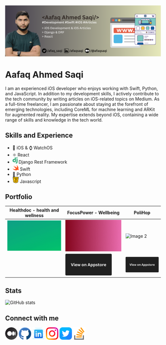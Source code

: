 
![iOS Developer](https://github.com/afaqsaqi/afaqsaqi/blob/main/header-gradient-1.png)
# Aafaq Ahmed Saqi
I am an experienced iOS developer who enjoys working with Swift, Python, and JavaScript. In addition to my development skills, I actively contribute to the tech community by writing articles on iOS-related topics on Medium. As a full-time freelancer, I am passionate about staying at the forefront of emerging technologies, including CoreML for machine learning and ARKit for augmented reality. My expertise extends beyond iOS, containing a wide range of skills and knowledge in the tech world.

## Skills and Experience
* 📱 iOS & ⌚️ WatchOS
* ⚛️ React
* <img src='https://github.com/afaqsaqi/afaqsaqi/blob/main/django.svg' alt='github' height='20'> Django Rest Framework
* <img src='https://github.com/afaqsaqi/afaqsaqi/blob/main/swift.png' alt='github' height='20'> Swift
* 🐍 Python
* <img src='https://github.com/afaqsaqi/afaqsaqi/blob/main/java-script%20(1).png' alt='github' height='20'> Javascript

## Portfolio
| Healthdoc - health and wellness     | FocusPower - Wellbeing              | PoliHop                                     |
| ----------------------------------- | ----------------------------------- | ------------------------------------------- |
| <img src="https://github.com/afaqsaqi/afaqsaqi/blob/main/Healthdoc.gif" alt="Image 2" width="256"> | <img src="https://github.com/afaqsaqi/afaqsaqi/blob/main/FocusPower1080.gif" alt="Image 1" width="256">  | <img src="https://github.com/afaqsaqi/afaqsaqi/blob/main/PoliHop.gif" alt="Image 2" width="256"> |
|  | [<img src='https://github.com/afaqsaqi/afaqsaqi/blob/main/View%20on%20Appstore.png' alt='stackoverflow'>](https://bit.ly/3Lf0f7U) | [<img src='https://github.com/afaqsaqi/afaqsaqi/blob/main/View%20on%20Appstore.png' alt='stackoverflow'>](https://bit.ly/45GnCzc)


## Stats
![GitHub stats](https://github-readme-stats.vercel.app/api?username=afaqsaqi&show_icons=true)  

## Connect with me
[<img src='https://github.com/afaqsaqi/afaqsaqi/blob/main/medium.png' alt='stackoverflow' height='40'>](https://medium.com/@afaqsaqi)
[<img src='https://github.com/afaqsaqi/afaqsaqi/blob/main/github.png' alt='github' height='40'>](https://github.com/afaqsaqi) 
[<img src='https://github.com/afaqsaqi/afaqsaqi/blob/main/icons8-linkedin-64.png' alt='linkedin' height='40'>](https://www.linkedin.com/in/afaqsaqi/)
[<img src='https://github.com/afaqsaqi/afaqsaqi/blob/main/instagram.png' alt='instagram' height='40'>](https://www.instagram.com/aaf.u.u//) 
[<img src='https://github.com/afaqsaqi/afaqsaqi/blob/main/twitter.png' alt='twitter' height='40'>](https://twitter.com/afaq_saqi)
[<img src='https://github.com/afaqsaqi/afaqsaqi/blob/main/stack-overflow%20(1).png' alt='stackoverflow' height='40'>](https://stackoverflow.com/users/14268481/aafaq)  

